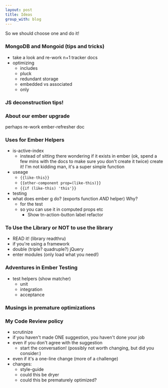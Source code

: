 ```yaml
---
layout: post
title: Ideas
group_with: blog
---
```


So we should choose one and do it!

### MongoDB and Mongoid (tips and tricks)
- take a look and re-work n+1 tracker docs
- optimizing
  + includes
  + pluck
  + redundant storage
  + embedded vs associated
  + only

### JS deconstruction tips!

### About our ember upgrade
perhaps re-work ember-refresher doc

### Uses for Ember Helpers
- is-active-index
  + instead of sitting there wondering if it exists in ember (ok, spend a few mins with the docs to make sure you don't create it twice) create it! I'm not kidding man, it's a super simple function
- useage 
  + `{{like-this}}` 
  + `{{other-component prop=(like-this)}}`
  + `{{if (like-this) 'this'}}`
- testing
- what does ember g do? (exports function _AND_ helper) Why?
  + for the test
  + so you can use it in computed props etc
    * Show tn-action-button label refactor

### To Use the Library or NOT to use the library
- READ it! (library readthru)
- if you're using a framework
- double (triple? quadruple?) jQuery
- enter modules (only load what you need!)

### Adventures in Ember Testing
- test helpers (show matcher)
  + unit
  + integration
  + acceptance

### Musings in premature optimizations

### My Code Review policy
- scrutinize
- if you haven't made ONE suggestion, you haven't done your job
- even if you don't agree with the suggestion
  + start the conversation! (possibly not worth changing, but did you consider:)
- even if it's a one-line change (more of a challenge)
- changes:
  + style-guide
  + could this be dryer
  + could this be prematurely optimized?
